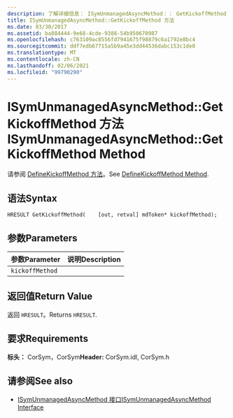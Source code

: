 ```yaml
---
description: 了解详细信息： ISymUnmanagedAsyncMethod：： GetKickoffMethod 方法
title: ISymUnmanagedAsyncMethod::GetKickoffMethod 方法
ms.date: 03/30/2017
ms.assetid: ba084444-9e68-4cde-9388-54b950670987
ms.openlocfilehash: c763109ac8556fd7941675f98879c6a1792e8bc4
ms.sourcegitcommit: ddf7edb67715a5b9a45e3dd44536dabc153c1de0
ms.translationtype: MT
ms.contentlocale: zh-CN
ms.lasthandoff: 02/06/2021
ms.locfileid: "99790290"
---
```

# <a name="isymunmanagedasyncmethodgetkickoffmethod-method"></a><span data-ttu-id="a03cc-103">ISymUnmanagedAsyncMethod::GetKickoffMethod 方法</span><span class="sxs-lookup"><span data-stu-id="a03cc-103">ISymUnmanagedAsyncMethod::GetKickoffMethod Method</span></span>

<span data-ttu-id="a03cc-104">请参阅 [DefineKickoffMethod 方法](isymunmanagedasyncmethodpropertieswriter-definekickoffmethod-method.md)。</span><span class="sxs-lookup"><span data-stu-id="a03cc-104">See [DefineKickoffMethod Method](isymunmanagedasyncmethodpropertieswriter-definekickoffmethod-method.md).</span></span>  
  
## <a name="syntax"></a><span data-ttu-id="a03cc-105">语法</span><span class="sxs-lookup"><span data-stu-id="a03cc-105">Syntax</span></span>  
  
```idl  
HRESULT GetKickoffMethod(    [out, retval] mdToken* kickoffMethod);  
```  
  
## <a name="parameters"></a><span data-ttu-id="a03cc-106">参数</span><span class="sxs-lookup"><span data-stu-id="a03cc-106">Parameters</span></span>  
  
|<span data-ttu-id="a03cc-107">参数</span><span class="sxs-lookup"><span data-stu-id="a03cc-107">Parameter</span></span>|<span data-ttu-id="a03cc-108">说明</span><span class="sxs-lookup"><span data-stu-id="a03cc-108">Description</span></span>|  
|---------------|-----------------|  
|`kickoffMethod`||  
  
## <a name="return-value"></a><span data-ttu-id="a03cc-109">返回值</span><span class="sxs-lookup"><span data-stu-id="a03cc-109">Return Value</span></span>  

 <span data-ttu-id="a03cc-110">返回 `HRESULT`。</span><span class="sxs-lookup"><span data-stu-id="a03cc-110">Returns `HRESULT`.</span></span>  
  
## <a name="requirements"></a><span data-ttu-id="a03cc-111">要求</span><span class="sxs-lookup"><span data-stu-id="a03cc-111">Requirements</span></span>  

 <span data-ttu-id="a03cc-112">**标头：** CorSym，CorSym</span><span class="sxs-lookup"><span data-stu-id="a03cc-112">**Header:** CorSym.idl, CorSym.h</span></span>  
  
## <a name="see-also"></a><span data-ttu-id="a03cc-113">请参阅</span><span class="sxs-lookup"><span data-stu-id="a03cc-113">See also</span></span>

- [<span data-ttu-id="a03cc-114">ISymUnmanagedAsyncMethod 接口</span><span class="sxs-lookup"><span data-stu-id="a03cc-114">ISymUnmanagedAsyncMethod Interface</span></span>](isymunmanagedasyncmethod-interface.md)
